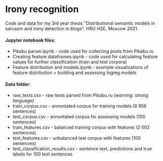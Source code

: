 # Irony recognition
Code and data for my 3rd year thesis "Distributional semantic models in sarcasm and irony detection in blogs". HRU HSE, Moscow 2021.

#### Jupyter notebook files:  
- Pikabu parser.ipynb - code used for collecting posts from Pikabu.ru
- Creating feature dataframes.ipynb - code used for calculating feature values for further classification (train and test corpora)
- Feature distribution and models.ipynb - example visualizations of feature distribution + building and assessing logreg models

#### Data folder:  
- raw_texts.csv - raw texts parsed from Pikabu.ru *(warning: strong language)*
- train_corpus.csv - annontated corpus for training models (8 956 sentences)
- test_corpus.csv - annontated corpus for assessing models (100 sentences)
- train_features.csv - balanced training corpus with features (2 002 sentences)
- test_features.csv - unbalanced test corpus with features (100 sentences)
- test_classification_results.csv - sentence text, predictions and true labels for 100 test sentences
